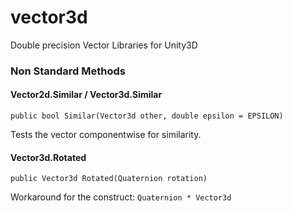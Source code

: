 vector3d
========

Double precision Vector Libraries for Unity3D

### Non Standard Methods

#### Vector2d.Similar / Vector3d.Similar
`public bool Similar(Vector3d other, double epsilon = EPSILON)`

Tests the vector componentwise for similarity.

#### Vector3d.Rotated
`public Vector3d Rotated(Quaternion rotation)`

Workaround for the construct: `Quaternion * Vector3d`